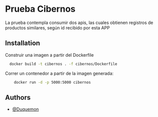 # Prueba Cibernos

La prueba contempla consumir dos apis, las cuales obtienen registros de productos similares, según id recibido por esta APP


## Installation

Construir una imagen a partir del Dockerfile

```bash
  docker build -t cibernos . -f cibernos/Dockerfile
```
Correr un contenedor a partir de la imagen generada: 
```bash
    docker run -d -p 5000:5000 cibernos 
```


## Authors

- [@Duquemon](https://github.com/Duquemon)
